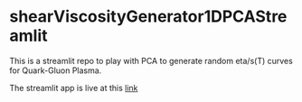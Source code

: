 # shearViscosityGenerator1DPCAStreamlit
This is a streamlit repo to play with PCA to generate random eta/s(T) curves for Quark-Gluon Plasma.

The streamlit app is live at this [link](https://chunshen1987-shearviscosityge-shearviscositypcastreamlit-rk3n3q.streamlit.app/)
